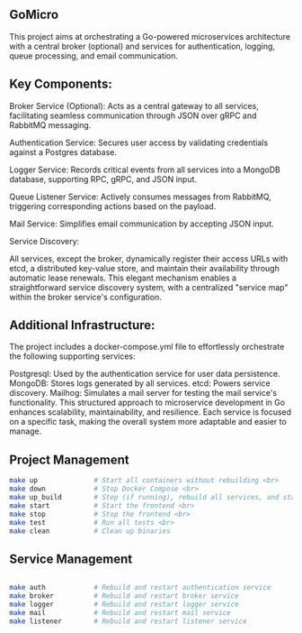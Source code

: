 ## GoMicro
This project aims at orchestrating a Go-powered microservices architecture with a central broker (optional) and services for authentication, logging, queue processing, and email communication.


##  Key Components:

Broker Service (Optional): Acts as a central gateway to all services, facilitating seamless communication through JSON over gRPC and RabbitMQ messaging.

Authentication Service: Secures user access by validating credentials against a Postgres database.

Logger Service: Records critical events from all services into a MongoDB database, supporting RPC, gRPC, and JSON input.

Queue Listener Service: Actively consumes messages from RabbitMQ, triggering corresponding actions based on the payload.

Mail Service: Simplifies email communication by accepting JSON input.

Service Discovery:

All services, except the broker, dynamically register their access URLs with etcd, a distributed key-value store, and maintain their availability through automatic lease renewals. This elegant mechanism enables a straightforward service discovery system, with a centralized "service map" within the broker service's configuration.

## Additional Infrastructure:

The project includes a docker-compose.yml file to effortlessly orchestrate the following supporting services:

Postgresql: Used by the authentication service for user data persistence.
MongoDB: Stores logs generated by all services.
etcd: Powers service discovery.
Mailhog: Simulates a mail server for testing the mail service's functionality.
This structured approach to microservice development in Go enhances scalability, maintainability, and resilience. Each service is focused on a specific task, making the overall system more adaptable and easier to manage.


## Project Management

```bash
make up              # Start all containers without rebuilding <br>
make down            # Stop Docker Compose <br>
make up_build        # Stop (if running), rebuild all services, and start Docker Compose <br>
make start           # Start the frontend <br>
make stop            # Stop the frontend <br>
make test            # Run all tests <br>
make clean           # Clean up binaries

```
## Service Management
```bash

make auth            # Rebuild and restart authentication service
make broker          # Rebuild and restart broker service
make logger          # Rebuild and restart logger service
make mail            # Rebuild and restart mail service
make listener        # Rebuild and restart listener service
